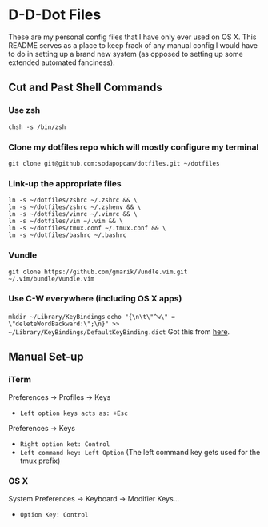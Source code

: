 # D-D-Dot Files #

These are my personal config files that I have only ever used on OS X.  This
README serves as a place to keep frack of any manual config I would have to do
in setting up a brand new system (as opposed to setting up some extended
automated fanciness).

## Cut and Past Shell Commands

### Use zsh
`chsh -s /bin/zsh`

### Clone my dotfiles repo which will mostly configure my terminal
`git clone git@github.com:sodapopcan/dotfiles.git ~/dotfiles`

### Link-up the appropriate files
```shell
ln -s ~/dotfiles/zshrc ~/.zshrc && \
ln -s ~/dotfiles/zshrc ~/.zshenv && \
ln -s ~/dotfiles/vimrc ~/.vimrc && \
ln -s ~/dotfiles/vim ~/.vim && \
ln -s ~/dotfiles/tmux.conf ~/.tmux.conf && \
ln -s ~/dotfiles/bashrc ~/.bashrc
```

### Vundle
`git clone https://github.com/gmarik/Vundle.vim.git ~/.vim/bundle/Vundle.vim`

### Use C-W everywhere (including OS X apps)
`mkdir ~/Library/KeyBindings`
`echo "{\n\t\"^w\" = \"deleteWordBackward:\";\n}" >> ~/Library/KeyBindings/DefaultKeyBinding.dict`
Got this from [here](https://coderwall.com/p/rhiiba/ctrl-w-everywhere).

## Manual Set-up

### iTerm
Preferences -> Profiles -> Keys
  - `Left option keys acts as: +Esc`

Preferences -> Keys
  - `Right option ket: Control`
  - `Left command key: Left Option`
  (The left command key gets used for the tmux prefix)

### OS X
System Preferences -> Keyboard -> Modifier Keys...
  - `Option Key: Control`
